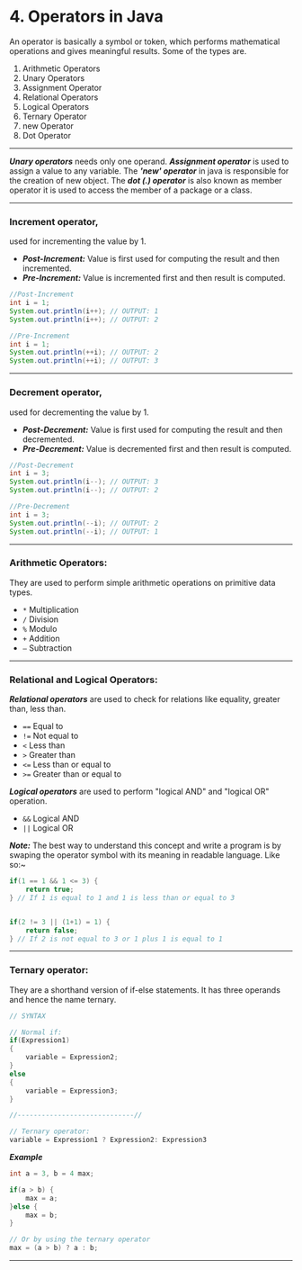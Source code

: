 # 4. Operators in Java

An operator is basically a symbol or token, which performs mathematical operations and gives meaningful results. Some of the types are.

1. Arithmetic Operators
2. Unary Operators
3. Assignment Operator
4. Relational Operators
5. Logical Operators
6. Ternary Operator
7. new Operator
8. Dot Operator

----

**_Unary operators_** needs only one operand. **_Assignment operator_** is used to assign a value to any variable. The **_'new' operator_** in java is responsible for the creation of new object. The **_dot (.) operator_** is also known as member operator it is used to access the member of a package or a class. 

----

### Increment operator,

used for incrementing the value by 1.

- **_Post-Increment:_** Value is first used for computing the result and then incremented.
- **_Pre-Increment:_** Value is incremented first and then result is computed.

```java
//Post-Increment
int i = 1;
System.out.println(i++); // OUTPUT: 1
System.out.println(i++); // OUTPUT: 2
```

```java
//Pre-Increment
int i = 1;
System.out.println(++i); // OUTPUT: 2
System.out.println(++i); // OUTPUT: 3
```

----

### Decrement operator,

used for decrementing the value by 1.

- **_Post-Decrement:_** Value is first used for computing the result and then decremented.
- **_Pre-Decrement:_** Value is decremented first and then result is computed.

```java
//Post-Decrement
int i = 3;
System.out.println(i--); // OUTPUT: 3
System.out.println(i--); // OUTPUT: 2
```

```java
//Pre-Decrement
int i = 3;
System.out.println(--i); // OUTPUT: 2
System.out.println(--i); // OUTPUT: 1
```

----

### Arithmetic Operators: 

They are used to perform simple arithmetic operations on primitive data types.

- `*` Multiplication
- `/` Division
- `%` Modulo
- `+` Addition
- `–` Subtraction

----

### Relational and Logical Operators: 

**_Relational operators_** are used to check for relations like equality, greater than, less than.

- `==` Equal to
- `!=` Not equal to
- `<` Less than
- `>` Greater than
- `<=` Less than or equal to
- `>=` Greater than or equal to

**_Logical operators_** are used to perform "logical AND" and "logical OR" operation.

- `&&` Logical AND
- `||` Logical OR

**_Note:_** The best way to understand this concept and write a program is by swaping the operator symbol with its meaning in readable language. Like so:~
```java 
if(1 == 1 && 1 <= 3) {
	return true;
} // If 1 is equal to 1 and 1 is less than or equal to 3


if(2 != 3 || (1+1) = 1) {
	return false;
} // If 2 is not equal to 3 or 1 plus 1 is equal to 1
```

----

### Ternary operator: 
They are a shorthand version of if-else statements. It has three operands and hence the name ternary.

```java
// SYNTAX

// Normal if:
if(Expression1)
{
    variable = Expression2;
}
else
{
    variable = Expression3;
}

//-----------------------------//

// Ternary operator:
variable = Expression1 ? Expression2: Expression3
```

**_Example_**

```java
int a = 3, b = 4 max;

if(a > b) {
	max = a;
}else {
	max = b;
}

// Or by using the ternary operator
max = (a > b) ? a : b;
```

----